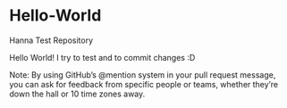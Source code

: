 # Hello-World
Hanna Test Repository

Hello World!
I try to test and to commit changes :D

Note:
By using GitHub’s @mention system in your pull request message, 
you can ask for feedback from specific people or teams, 
whether they’re down the hall or 10 time zones away.
